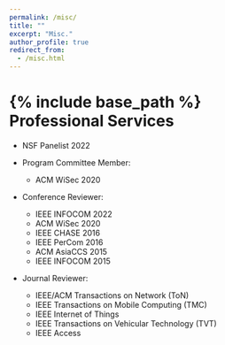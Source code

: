 ```yaml
---
permalink: /misc/
title: ""
excerpt: "Misc."
author_profile: true
redirect_from: 
  - /misc.html
---
```


{% include base_path %}
Professional Services
======
* NSF Panelist 2022
* Program Committee Member:
  * ACM WiSec 2020
  
* Conference Reviewer:
  * IEEE INFOCOM 2022 
  * ACM WiSec 2020 
  * IEEE CHASE 2016 
  * IEEE PerCom 2016 
  * ACM AsiaCCS 2015 
  * IEEE INFOCOM 2015 

* Journal Reviewer:
  * IEEE/ACM Transactions on Network (ToN)
  * IEEE Transactions on Mobile Computing (TMC)
  * IEEE Internet of Things
  * IEEE Transactions on Vehicular Technology (TVT)
  * IEEE Access
